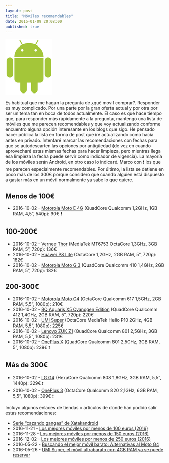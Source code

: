 ```yaml
---
layout: post
title: "Móviles recomendables"
date: 2015-01-09 20:08:00
published: true
---
```


![Android Logo](/images/posts/android_robot.png)

Es habitual que me hagan la pregunta de ¿qué movil comprar?. Responder es muy complicado. Por una parte por la gran oferta actual y por otra por ser un tema tan en boca de todos actualmente. El caso es que hace tiempo que, para responder más rápidamente a la pregunta, mantengo una lista de móviles que me parecen recomendables y que voy actualizando conforme encuentro alguna opción interesante en los blogs que sigo. He pensado hacer pública la lista en forma de post que iré actualizando como hacía antes en privado. Intentaré marcar las recomendaciones con fechas para que se autodescarten las opciones por antigüedad (de vez en cuando aprovecharé estas mismas fechas para hacer limpieza, pero mientras llega esa limpieza la fecha puede servir como indicador de vigencia). La mayoría de los móviles serán Android, en otro caso lo indicaré. Marco con :exclamation: los que me parecen especialmente recomendables. Por último, la lista se detiene en poco más de los 300€ porque considero que cuando alguien está dispuesto a gastar más en un móvil normalmente ya sabe lo que quiere.

## Menos de 100€

* 2016-10-02 - [Motorola Moto E 4G](http://www.pccomponentes.com/motorola_moto_e_4g_blanco_libre.html) (QuadCore Qualcomm 1,2GHz, 1GB RAM, 4,5”, 540p): 90€ :exclamation:

## 100-200€

* 2016-10-02 - [Vernee Thor](https://www.amazon.es/dp/B01FX8WSQW) (MediaTek MT6753 OctaCore 1,3GHz, 3GB RAM, 5”, 720p): 136€
* 2016-10-02 - [Huawei P8 Lite](http://www.amazon.es/dp/B00W1KSK86) (OctaCore 1,2GHz, 2GB RAM, 5”, 720p): 182€
* 2016-10-02 - [Motorola Moto G 3](http://www.amazon.es/dp/B013P2K9NC) (QuadCore Qualcomm 410 1,4GHz, 2GB RAM, 5”, 720p): 182€

## 200-300€

* 2016-10-02 - [Motorola Moto G4](https://www.amazon.es/dp/B01FLZCBA0) (OctaCore Qualcomm 617 1,5GHz, 2GB RAM, 5,5”, 1080p): 210€
* 2016-10-02 - [BQ Aquaris X5 Cyanogen Edition](http://www.bq.com/es/cyanogen-aquaris-x5) (QuadCore Qualcomm 412 1,4GHz, 2GB RAM, 5”, 720p): 220€
* 2016-10-02 - [UMI Super](https://www.amazon.es/dp/B01G8JI9OA) (OctaCore MediaTek Helio P10 2GHz, 4GB RAM, 5,5”, 1080p): 225€
* 2016-10-02 - [Lenovo ZUK Z1](http://www.amazon.es/dp/B016ZP46DA) (QuadCore Qualcomm 801 2,5GHz, 3GB RAM, 5,5”, 1080p): 231€
* 2016-10-02 - [OnePlus X](https://oneplus.net/es/x) (QuadCore Qualcomm 801 2,5GHz, 3GB RAM, 5”, 1080p): 239€ :exclamation:

## Más de 300€

* 2016-10-02 - [LG G4](https://www.amazon.es/dp/B00YNM5HCC) (HexaCore Qualcomm 808 1,8GHz, 3GB RAM, 5,5”, 1440p): 329€ :exclamation:
* 2016-10-02 - [OnePlus 3](https://oneplus.net/es/3) (OctaCore Qualcomm 820 2,1GHz, 6GB RAM, 5,5”, 1080p): 399€ :exclamation:

Incluyo algunos enlaces de tiendas o artículos de donde han podido salir estas recomendaciones:

* [Serie “cazando gangas” de Xatakandroid](http://www.xatakandroid.com/tag/cazando-gangas)
* 2016-11-21 - [Los mejores móviles por menos de 100 euros (2016)](http://www.elandroidelibre.com/2016/11/que-movil-comprar-por-menos-de-100-euros-android.html)
* 2016-11-28 - [Los mejores móviles por menos de 150 euros (2016)](http://www.elandroidelibre.com/2016/11/los-mejores-moviles-menos-150-euros-2016.html)
* 2016-12-02 - [Los mejores móviles por menos de 250 euros (2016)](http://www.elandroidelibre.com/2016/12/los-mejores-moviles-por-menos-200-euros-2016.html)
* 2016-05-22 - [Buscando el mejor móvil barato: Alternativas al Moto G4](http://www.elandroidelibre.com/2016/05/alternativas-al-moto-g4.html)
* 2016-05-26 - [UMI Super, el móvil ultrabarato con 4GB RAM ya se puede reservar](http://www.elandroidelibre.com/2016/05/umi-super-movil-ultrabarato-4gb-reservar.html)
